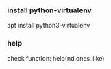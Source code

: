 ### install python-virtualenv
apt install python3-virtualenv

### help
check function: help(nd.ones_like)
